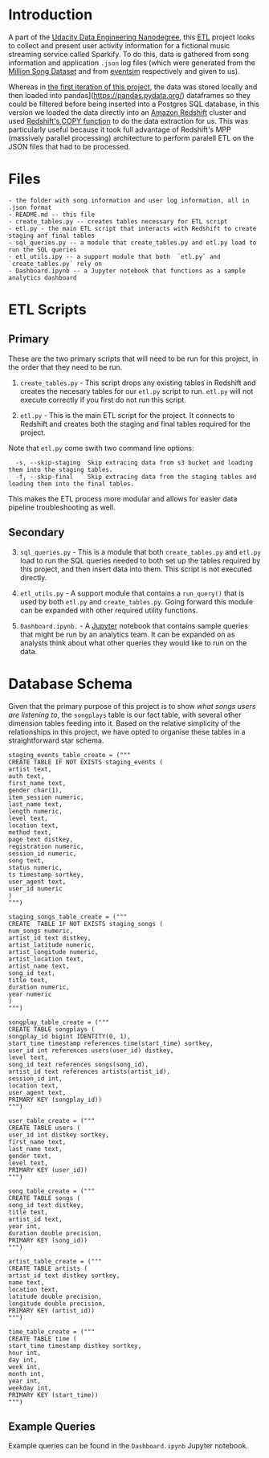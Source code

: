 # Introduction

A part of the [Udacity Data Engineering Nanodegree](https://www.udacity.com/course/data-engineer-nanodegree--nd027), this [ETL](https://en.wikipedia.org/wiki/Extract,_transform,_load) project looks to collect and present user activity information for a fictional music streaming service called Sparkify. To do this, data is gathered from song information and application `.json` log files (which were generated from the [Million Song Dataset](http://millionsongdataset.com/) and from [eventsim](https://github.com/Interana/eventsim) respectively and given to us).

Whereas in [the first iteration of this project](https://github.com/lastnode/nanodeg_p1_songs), the data was stored locally and then loaded into pandas](https://pandas.pydata.org/) dataframes so they could be filtered before being inserted into a Postgres SQL database, in this version we loaded the data directly into an [Amazon Redshift](https://aws.amazon.com/redshift/) cluster and used [Redshift's COPY function](https://docs.aws.amazon.com/redshift/latest/dg/r_COPY.html) to do the data extraction for us. This was particularly useful because it took full advantage of Redshift's MPP (massively parallel processing) architecture to perform paralell ETL on the JSON files that had to be processed.

# Files
```
- the folder with song information and user log information, all in .json format
- README.md -- this file
- create_tables.py -- creates tables necessary for ETL script
- etl.py - the main ETL script that interacts with Redshift to create staging anf final tables
- sql_queries.py -- a module that create_tables.py and etl.py load to run the SQL queries
- etl_utils.ipy -- a support module that both  `etl.py` and `create_tables.py` rely on
- Dashboard.ipynb -- a Jupyter notebook that functions as a sample analytics dashboard
```

# ETL Scripts

## Primary
These are the two primary scripts that will need to be run for this project, in the order that they need to be run.

1) `create_tables.py`  - This script drops any existing tables in Redshift and creates the necesary tables for our `etl.py` script to run. `etl.py` will not execute correctly if you first do not run this script.

2) `etl.py` - This is the main ETL script for the project. It connects to Redshift and creates both the staging and final tables required for the project.

Note that `etl.py` come swith two command line options:

```
  -s, --skip-staging  Skip extracing data from s3 bucket and loading them into the staging tables.
  -f, --skip-final    Skip extracing data from the staging tables and loading them into the final tables.
```

This makes the ETL process more modular and allows for easier data pipeline troubleshooting as well.

## Secondary
3) `sql_queries.py` - This is a module that both `create_tables.py` and `etl.py` load to run the SQL queries needed to both set up the tables required by this project, and then insert data into them. This script is not executed directly.

4) `etl_utils.py` - A support module that contains a `run_query()` that is used by both `etl.py` and `create_tables.py`. Going forward this module can be expanded with other required utility functions.

5) `Dashboard.ipynb.` - A [Jupyter](https://jupyter.org/) notebook that contains sample queries that might be run by an analytics team. It can be expanded on as analysts think about what other queries they would like to run on the data.

# Database Schema
Given that the primary purpose of this project is to show _what songs users are listening to_, the `songplays` table is our fact table, with several other dimension tables feeding into it. Based on the relative simplicity of the relationships in this project, we have opted to organise these tables in a straightforward star schema.

```
staging_events_table_create = ("""
CREATE TABLE IF NOT EXISTS staging_events (
artist text,
auth text,
first_name text,
gender char(1),
item_session numeric,
last_name text,
length numeric,
level text,
location text,
method text,
page text distkey,
registration numeric,
session_id numeric,
song text,
status numeric,
ts timestamp sortkey,
user_agent text,
user_id numeric
)
""")

staging_songs_table_create = ("""
CREATE  TABLE IF NOT EXISTS staging_songs (
num_songs numeric,
artist_id text distkey,
artist_latitude numeric,
artist_longitude numeric,
artist_location text,
artist_name text,
song_id text,
title text,
duration numeric,
year numeric
)
""")

songplay_table_create = ("""
CREATE TABLE songplays (
songplay_id bigint IDENTITY(0, 1),
start_time timestamp references time(start_time) sortkey,
user_id int references users(user_id) distkey,
level text,
song_id text references songs(song_id),
artist_id text references artists(artist_id),
session_id int,
location text,
user_agent text,
PRIMARY KEY (songplay_id))
""")

user_table_create = ("""
CREATE TABLE users (
user_id int distkey sortkey,
first_name text,
last_name text,
gender text,
level text,
PRIMARY KEY (user_id))
""")

song_table_create = ("""
CREATE TABLE songs (
song_id text distkey,
title text,
artist_id text,
year int,
duration double precision,
PRIMARY KEY (song_id))
""")

artist_table_create = ("""
CREATE TABLE artists (
artist_id text distkey sortkey,
name text,
location text,
latitude double precision,
longitude double precision,
PRIMARY KEY (artist_id))
""")

time_table_create = ("""
CREATE TABLE time (
start_time timestamp distkey sortkey,
hour int,
day int,
week int,
month int,
year int,
weekday int,
PRIMARY KEY (start_time))
""")
```

## Example Queries

Example queries can be found in the `Dashboard.ipynb` Jupyter notebook.